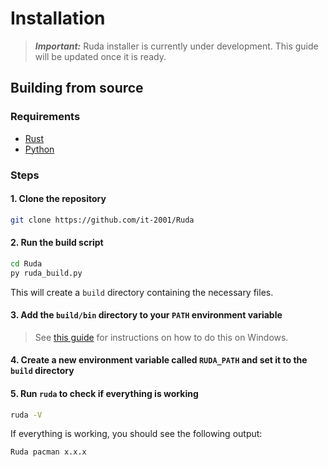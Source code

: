 # Installation

> **_Important:_**  Ruda installer is currently under development. This guide will be updated once it is ready.

## Building from source

### Requirements

- [Rust](https://www.rust-lang.org/tools/install)
- [Python](https://www.python.org/downloads/)

### Steps

#### 1. Clone the repository

```bash
git clone https://github.com/it-2001/Ruda
```

#### 2. Run the build script

```bash
cd Ruda
py ruda_build.py
```

This will create a `build` directory containing the necessary files.

#### 3. Add the `build/bin` directory to your `PATH` environment variable

> See [this guide](https://www.architectryan.com/2018/03/17/add-to-the-path-on-windows-10/) for instructions on how to do this on Windows.

#### 4. Create a new environment variable called `RUDA_PATH` and set it to the `build` directory

#### 5. Run `ruda` to check if everything is working

```bash
ruda -V
```

If everything is working, you should see the following output:

```bash
Ruda pacman x.x.x
```